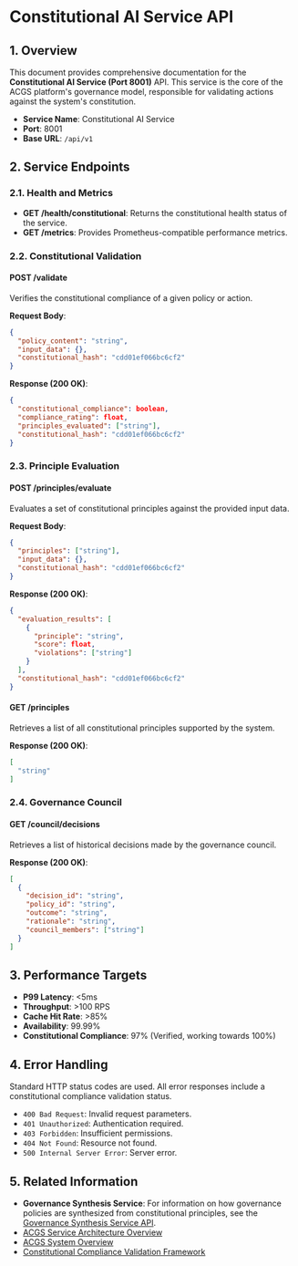 # Constitutional AI Service API

<!-- Constitutional Hash: cdd01ef066bc6cf2 -->

## 1. Overview

This document provides comprehensive documentation for the **Constitutional AI Service (Port 8001)** API. This service is the core of the ACGS platform's governance model, responsible for validating actions against the system's constitution.

- **Service Name**: Constitutional AI Service
- **Port**: 8001
- **Base URL**: `/api/v1`

## 2. Service Endpoints

### 2.1. Health and Metrics

- **GET /health/constitutional**: Returns the constitutional health status of the service.
- **GET /metrics**: Provides Prometheus-compatible performance metrics.

### 2.2. Constitutional Validation

#### POST /validate

Verifies the constitutional compliance of a given policy or action.

**Request Body**:

```json
{
  "policy_content": "string",
  "input_data": {},
  "constitutional_hash": "cdd01ef066bc6cf2"
}
```

**Response (200 OK)**:

```json
{
  "constitutional_compliance": boolean,
  "compliance_rating": float,
  "principles_evaluated": ["string"],
  "constitutional_hash": "cdd01ef066bc6cf2"
}
```

### 2.3. Principle Evaluation

#### POST /principles/evaluate

Evaluates a set of constitutional principles against the provided input data.

**Request Body**:

```json
{
  "principles": ["string"],
  "input_data": {},
  "constitutional_hash": "cdd01ef066bc6cf2"
}
```

**Response (200 OK)**:

```json
{
  "evaluation_results": [
    {
      "principle": "string",
      "score": float,
      "violations": ["string"]
    }
  ],
  "constitutional_hash": "cdd01ef066bc6cf2"
}
```

#### GET /principles

Retrieves a list of all constitutional principles supported by the system.

**Response (200 OK)**:

```json
[
  "string"
]
```

### 2.4. Governance Council

#### GET /council/decisions

Retrieves a list of historical decisions made by the governance council.

**Response (200 OK)**:

```json
[
  {
    "decision_id": "string",
    "policy_id": "string",
    "outcome": "string",
    "rationale": "string",
    "council_members": ["string"]
  }
]
```

## 3. Performance Targets

- **P99 Latency**: <5ms
- **Throughput**: >100 RPS
- **Cache Hit Rate**: >85%
- **Availability**: 99.99%
- **Constitutional Compliance**: 97% (Verified, working towards 100%)

## 4. Error Handling

Standard HTTP status codes are used. All error responses include a constitutional compliance validation status.

- `400 Bad Request`: Invalid request parameters.
- `401 Unauthorized`: Authentication required.
- `403 Forbidden`: Insufficient permissions.
- `404 Not Found`: Resource not found.
- `500 Internal Server Error`: Server error.

## 5. Related Information

- **Governance Synthesis Service**: For information on how governance policies are synthesized from constitutional principles, see the [Governance Synthesis Service API](governance_synthesis.md).
- [ACGS Service Architecture Overview](../ACGS_SERVICE_OVERVIEW.md)
- [ACGS System Overview](../../SYSTEM_OVERVIEW.md)
- [Constitutional Compliance Validation Framework](../constitutional_compliance_validation_framework.md)
